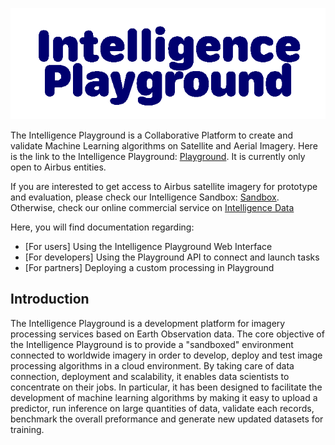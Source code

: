 ![Intelligence Playground](images/Intelligence_Playground_Logo.png "Intelligence Playground")

The Intelligence Playground is a Collaborative Platform to create and validate Machine Learning algorithms on Satellite and Aerial Imagery. Here is the link to the Intelligence Playground: [Playground](https://playground.intelligence-airbusds.com). It is currently only open to Airbus entities.

If you are interested to get access to Airbus satellite imagery for prototype and evaluation, please check our Intelligence Sandbox:  [Sandbox](https://sandbox.intelligence-airbusds.com/web/). Otherwise, check our online commercial service on [Intelligence Data](https://oneatlas.airbus.com)

Here, you will find documentation regarding:

* [For users] Using the Intelligence Playground Web Interface
* [For developers] Using the Playground API to connect and launch tasks
* [For partners] Deploying a custom processing in Playground

## Introduction

The Intelligence Playground is a development platform for imagery processing services based on Earth Observation data. The core objective of the Intelligence Playground is to provide a "sandboxed" environment connected to worldwide imagery in order to develop, deploy and test image processing algorithms in a cloud environment. By taking care of data connection, deployment and scalability, it enables data scientists to concentrate on their jobs. In particular, it has been designed to facilitate the development of machine learning algorithms by making it easy to upload a predictor, run inference on large quantities of data, validate each records, benchmark the overall preformance and generate new updated datasets for training.

